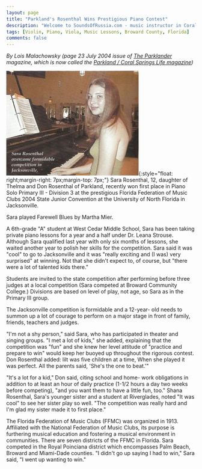 ```yaml
---
layout: page
title: "Parkland's Rosenthal Wins Prestigious Piano Contest"
description: "Welcome to SoundsOfRussia.com - music instructor in Coral Springs"
tags: [Violin, Piano, Viola, Music Lessons, Broward County, Florida]
comments: false
---
```

_By Lois Malachowsky (page 23 July 2004 issue of [The Parklander](https://www.TheParklander.com) magazine, which is now called the [Parkland / Coral Springs Life magazine](https://www.LifePubs.com))_

![SoundsOfRussia.com - music instructor in Coral Springs](/images/music/teacher/parkland/piano-contest-soundsofrussia.com.jpg){:style="float: right;margin-right: 7px;margin-top: 7px;"} Sara Rosenthal, 12, daughter of Thelma and Don Rosenthal of Parkland, recently won first place in Piano Solo Primary III - Division 3 at the prestigious Florida Federation of Music Clubs 2004 State Junior Convention at the University of North Florida in Jacksonville.

Sara played Farewell Blues by Martha Mier.

A 6th-grade "A" student at West Cedar Middle School, Sara has been taking private piano lessons for a year and a half under Dr. Leana Strouse. Although Sara qualified last year with only six months of lessons, she waited another year to polish her skills for the competition. Sara said it was "cool" to go to Jacksonville and it was "really exciting and (I was) very surprised" at winning. Not that she didn't expect to, of course, but "there were a lot of talented kids there." 

Students are invited to the state competition after performing before three judges at a local competition (Sara competed at Broward Community College.) Divisions are based on level of play, not age, so Sara as in the Primary III group. 

The Jacksonville competition is formidable and a 12-year- old needs to summon up a lot of courage to perform on a major stage in front of family, friends, teachers and judges. 

"I'm not a shy person," said Sara, who has participated in theater and singing groups. "I met a lot of kids," she added, explaining that the competition was "fun" and she knew her level attitude of "practice and prepare to win" would keep her buoyed up throughout the rigorous contest. Don Rosenthal added: lilt was five children at a time, When she played it was perfect. All the parents said, 'She's the one to beat.'" 

"It's a lot for a kid," Don said, citing school and home- work obligations in addition to at least an hour of daily practice (1-1/2 hours a day two weeks before competing), "and you want them to have a little fun, too." 
Shana Rosenthal, Sara's younger sister and a student at Riverglades, noted "It was cool" to see her sister play so well. "The competition was really hard and I'm glad my sister made it to first place." 

The Florida Federation of Music Clubs (FFMC) was organized in 1913. Affiliated with the National Federation of Music Clubs, its purpose is furthering musical education and fostering a musical environment in communities. There are seven districts of the FFMC in Florida. Sara competed in the Royal Poinciana district which encompasses Palm Beach, Broward and Miami-Dade counties. "I didn't go up saying I had to win," Sara said, "I went up wanting to win."